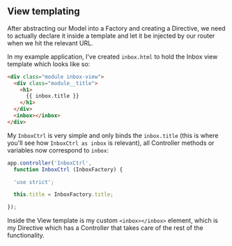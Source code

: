 ## View templating

After abstracting our Model into a Factory and creating a Directive, we need to actually declare it inside a template and let it be injected by our router when we hit the relevant URL.

In my example application, I've created `inbox.html` to hold the Inbox view template which looks like so:

````html
<div class="module inbox-view">
  <div class="module__title">
    <h1>
      {{ inbox.title }}
    </h1>
  </div>
  <inbox></inbox>
</div>
````

My `InboxCtrl` is very simple and only binds the `inbox.title` (this is where you'll see how `InboxCtrl as inbox` is relevant), all Controller methods or variables now correspond to `inbox`:

````js
app.controller('InboxCtrl',
  function InboxCtrl (InboxFactory) {

  'use strict';

  this.title = InboxFactory.title;

});
````

Inside the View template is my custom `<inbox></inbox>` element, which is my Directive which has a Controller that takes care of the rest of the functionality.
